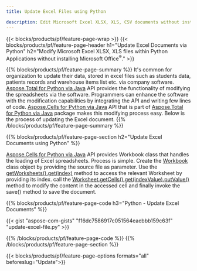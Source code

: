 ```yaml
---
title: Update Excel Files using Python 

description: Edit Microsoft Excel XLSX, XLS, CSV documents without installing Microsoft Office within Python applications
---
```


{{< blocks/products/pf/feature-page-wrap >}}
{{< blocks/products/pf/feature-page-header h1="Update Excel Documents via Python" h2="Modify Microsoft Excel XLSX, XLS files within Python Applications without installing Microsoft Office<sup>&reg;</sup>." >}}

{{% blocks/products/pf/feature-page-summary %}}
It's common for organization to update their data, stored in excel files such as students data, patients records and warehouse items list etc. via company software. [Aspose.Total for Python via Java](https://products.aspose.com/total/python-java/) API provides the functionality of modifying the spreadsheets via the software. Programmers can enhance the software with the modification capabilities by integrating the API and writing few lines of code. [Aspose.Cells for Python via Java](https://products.aspose.com/cells/python-java/) API that is part of [Aspose.Total for Python via Java](https://products.aspose.com/total/python-java/) package makes this modifying process easy. Below is the process of updating the Excel document.
{{% /blocks/products/pf/feature-page-summary  %}}

{{% blocks/products/pf/feature-page-section  h2="Update Excel Documents using Python" %}}

[Aspose.Cells for Python via Java](https://products.aspose.com/cells/python-java/) API provides Workbook class that handles the loading of Excel spreadsheets. Process is simple. Create the [Workbook](https://reference.aspose.com/cells/python-java/asposecells.api/Workbook) class object by providing the source file as parameter. Use the [getWorksheets().get(index)](https://reference.aspose.com/cells/python/asposecells.api/workbook#Worksheets) method to access the relevant Worksheet by providing its index. call the [Worksheet.getCells().get(indexValue).putValue()](https://reference.aspose.com/cells/python/asposecells.api/worksheet#Cells) method to modify the content in the accessed cell and finally invoke the save() method to save the document.

{{% blocks/products/pf/feature-page-code h3="Python - Update Excel Documents" %}}

{{< gist "aspose-com-gists" "f16dc7586917c051564eaebbb159c63f" "update-excel-file.py" >}}

{{% /blocks/products/pf/feature-page-code  %}}
{{% /blocks/products/pf/feature-page-section %}}

{{< blocks/products/pf/feature-page-options formats="all" beforeslug="Update">}}